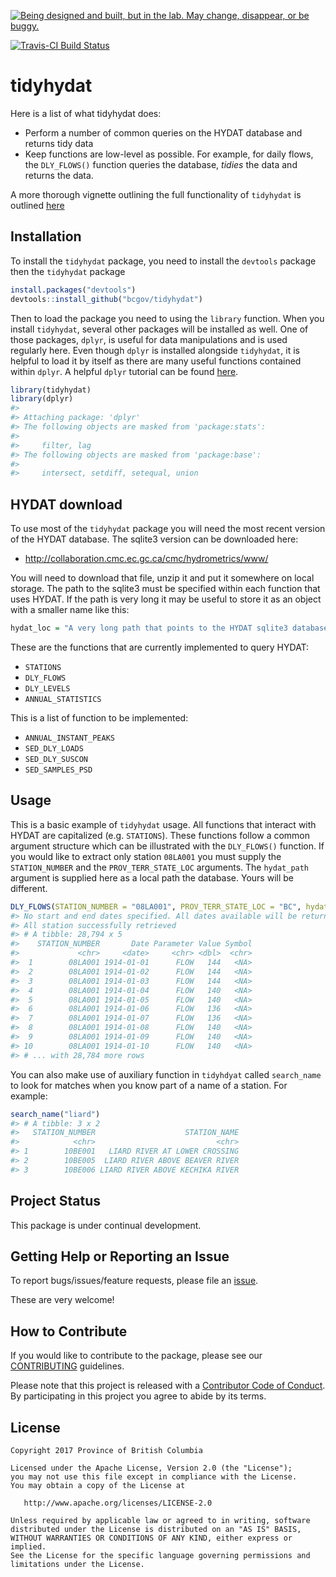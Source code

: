 <a rel="Exploration" href="https://github.com/BCDevExchange/docs/blob/master/discussion/projectstates.md"><img alt="Being designed and built, but in the lab. May change, disappear, or be buggy." style="border-width:0" src="https://assets.bcdevexchange.org/images/badges/exploration.svg" title="Being designed and built, but in the lab. May change, disappear, or be buggy." /></a>

[![Travis-CI Build Status](https://travis-ci.org/bcgov/tidyhydat.svg?branch=master)](https://travis-ci.org/bcgov/tidyhydat)

<!-- README.md is generated from README.Rmd. Please edit that file -->
tidyhydat
=========

Here is a list of what tidyhydat does:

-   Perform a number of common queries on the HYDAT database and returns tidy data
-   Keep functions are low-level as possible. For example, for daily flows, the `DLY_FLOWS()` function queries the database, *tidies* the data and returns the data.

A more thorough vignette outlining the full functionality of `tidyhydat` is outlined [here](https://github.com/bcgov/tidyhydat/blob/master/vignettes/tidyhydat.md)

Installation
------------

To install the `tidyhydat` package, you need to install the `devtools` package then the `tidyhydat` package

``` r
install.packages("devtools")
devtools::install_github("bcgov/tidyhydat")
```

Then to load the package you need to using the `library` function. When you install `tidyhydat`, several other packages will be installed as well. One of those packages, `dplyr`, is useful for data manipulations and is used regularly here. Even though `dplyr` is installed alongside `tidyhydat`, it is helpful to load it by itself as there are many useful functions contained within `dplyr`. A helpful `dplyr` tutorial can be found [here](https://cran.r-project.org/web/packages/dplyr/vignettes/dplyr.html).

``` r
library(tidyhydat)
library(dplyr)
#> 
#> Attaching package: 'dplyr'
#> The following objects are masked from 'package:stats':
#> 
#>     filter, lag
#> The following objects are masked from 'package:base':
#> 
#>     intersect, setdiff, setequal, union
```

HYDAT download
--------------

To use most of the `tidyhydat` package you will need the most recent version of the HYDAT database. The sqlite3 version can be downloaded here:

-   <http://collaboration.cmc.ec.gc.ca/cmc/hydrometrics/www/>

You will need to download that file, unzip it and put it somewhere on local storage. The path to the sqlite3 must be specified within each function that uses HYDAT. If the path is very long it may be useful to store it as an object with a smaller name like this:

``` r
hydat_loc = "A very long path that points to the HYDAT sqlite3 database"
```

These are the functions that are currently implemented to query HYDAT:

-   `STATIONS`
-   `DLY_FLOWS`
-   `DLY_LEVELS`
-   `ANNUAL_STATISTICS`

This is a list of function to be implemented:

-   `ANNUAL_INSTANT_PEAKS`
-   `SED_DLY_LOADS`
-   `SED_DLY_SUSCON`
-   `SED_SAMPLES_PSD`

Usage
-----

This is a basic example of `tidyhydat` usage. All functions that interact with HYDAT are capitalized (e.g. `STATIONS`). These functions follow a common argument structure which can be illustrated with the `DLY_FLOWS()` function. If you would like to extract only station `08LA001` you must supply the `STATION_NUMBER` and the `PROV_TERR_STATE_LOC` arguments. The `hydat_path` argument is supplied here as a local path the database. Yours will be different.

``` r
DLY_FLOWS(STATION_NUMBER = "08LA001", PROV_TERR_STATE_LOC = "BC", hydat_path = "H:/Hydat.sqlite3")
#> No start and end dates specified. All dates available will be returned.
#> All station successfully retrieved
#> # A tibble: 28,794 x 5
#>    STATION_NUMBER       Date Parameter Value Symbol
#>             <chr>     <date>     <chr> <dbl>  <chr>
#>  1        08LA001 1914-01-01      FLOW   144   <NA>
#>  2        08LA001 1914-01-02      FLOW   144   <NA>
#>  3        08LA001 1914-01-03      FLOW   144   <NA>
#>  4        08LA001 1914-01-04      FLOW   140   <NA>
#>  5        08LA001 1914-01-05      FLOW   140   <NA>
#>  6        08LA001 1914-01-06      FLOW   136   <NA>
#>  7        08LA001 1914-01-07      FLOW   136   <NA>
#>  8        08LA001 1914-01-08      FLOW   140   <NA>
#>  9        08LA001 1914-01-09      FLOW   140   <NA>
#> 10        08LA001 1914-01-10      FLOW   140   <NA>
#> # ... with 28,784 more rows
```

You can also make use of auxiliary function in `tidyhdyat` called `search_name` to look for matches when you know part of a name of a station. For example:

``` r
search_name("liard")
#> # A tibble: 3 x 2
#>   STATION_NUMBER                    STATION_NAME
#>            <chr>                           <chr>
#> 1        10BE001   LIARD RIVER AT LOWER CROSSING
#> 2        10BE005  LIARD RIVER ABOVE BEAVER RIVER
#> 3        10BE006 LIARD RIVER ABOVE KECHIKA RIVER
```

Project Status
--------------

This package is under continual development.

Getting Help or Reporting an Issue
----------------------------------

To report bugs/issues/feature requests, please file an [issue](https://github.com/bcgov/tidyhydat/issues/).

These are very welcome!

How to Contribute
-----------------

If you would like to contribute to the package, please see our [CONTRIBUTING](CONTRIBUTING.md) guidelines.

Please note that this project is released with a [Contributor Code of Conduct](CODE_OF_CONDUCT.md). By participating in this project you agree to abide by its terms.

License
-------

    Copyright 2017 Province of British Columbia

    Licensed under the Apache License, Version 2.0 (the "License");
    you may not use this file except in compliance with the License.
    You may obtain a copy of the License at 

       http://www.apache.org/licenses/LICENSE-2.0

    Unless required by applicable law or agreed to in writing, software
    distributed under the License is distributed on an "AS IS" BASIS,
    WITHOUT WARRANTIES OR CONDITIONS OF ANY KIND, either express or implied.
    See the License for the specific language governing permissions and
    limitations under the License.

